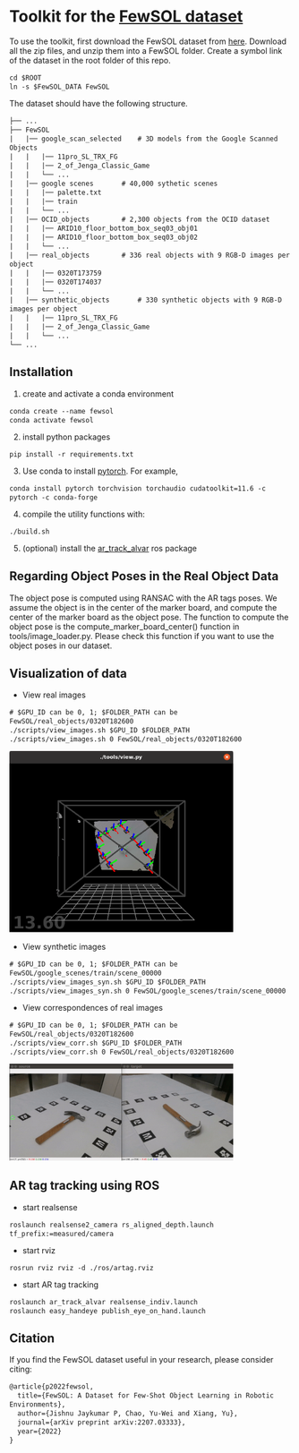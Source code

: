 # Toolkit for the [FewSOL dataset](https://arxiv.org/abs/2207.03333)

To use the toolkit, first download the FewSOL dataset from [here](https://irvlutd.github.io/FewSOL/).
Download all the zip files, and unzip them into a FewSOL folder.
Create a symbol link of the dataset in the root folder of this repo.
```
cd $ROOT
ln -s $FewSOL_DATA FewSOL
```

The dataset should have the following structure.
```angular2html
├── ...
├── FewSOL
|   |── google_scan_selected    # 3D models from the Google Scanned Objects
|   |   |── 11pro_SL_TRX_FG
|   |   |── 2_of_Jenga_Classic_Game
|   |   └── ...
|   |── google scenes 		# 40,000 sythetic scenes
|   |   |── palette.txt
|   |   |── train
|   |   └── ...
|   |── OCID_objects 		# 2,300 objects from the OCID dataset
|   |   |── ARID10_floor_bottom_box_seq03_obj01
|   |   |── ARID10_floor_bottom_box_seq03_obj02
|   |   └── ...
|   |── real_objects 		# 336 real objects with 9 RGB-D images per object
|   |   |── 0320T173759
|   |   |── 0320T174037
|   |   └── ...
|   |── synthetic_objects       # 330 synthetic objects with 9 RGB-D images per object
|   |   |── 11pro_SL_TRX_FG
|   |   |── 2_of_Jenga_Classic_Game
|   |   └── ...
└── ...
```

## Installation

1. create and activate a conda environment
```
conda create --name fewsol
conda activate fewsol
```

2. install python packages
```Shell
pip install -r requirements.txt
```

3. Use conda to install [pytorch](https://pytorch.org/). For example,
```
conda install pytorch torchvision torchaudio cudatoolkit=11.6 -c pytorch -c conda-forge
```

4. compile the utility functions with:
```
./build.sh
```

5. (optional) install the [ar_track_alvar](http://wiki.ros.org/ar_track_alvar) ros package


## Regarding Object Poses in the Real Object Data
The object pose is computed using RANSAC with the AR tags poses.
We assume the object is in the center of the marker board, and compute the center of the marker board as the object pose.
The function to compute the object pose is the compute_marker_board_center() function in tools/image_loader.py.
Please check this function if you want to use the object poses in our dataset.


## Visualization of data

- View real images
```
# $GPU_ID can be 0, 1; $FOLDER_PATH can be FewSOL/real_objects/0320T182600
./scripts/view_images.sh $GPU_ID $FOLDER_PATH
./scripts/view_images.sh 0 FewSOL/real_objects/0320T182600
```
<img src="pics/view_image.png" alt="view_image" width="400"/>

- View synthetic images
```
# $GPU_ID can be 0, 1; $FOLDER_PATH can be FewSOL/google_scenes/train/scene_00000
./scripts/view_images_syn.sh $GPU_ID $FOLDER_PATH
./scripts/view_images_syn.sh 0 FewSOL/google_scenes/train/scene_00000
```

- View correspondences of real images
```
# $GPU_ID can be 0, 1; $FOLDER_PATH can be FewSOL/real_objects/0320T182600
./scripts/view_corr.sh $GPU_ID $FOLDER_PATH
./scripts/view_corr.sh 0 FewSOL/real_objects/0320T182600
```
<img src="pics/view_corr.gif" alt="view_corr" width="400"/>

## AR tag tracking using ROS

- start realsense
```
roslaunch realsense2_camera rs_aligned_depth.launch tf_prefix:=measured/camera
```

- start rviz
```
rosrun rviz rviz -d ./ros/artag.rviz
```

- start AR tag tracking
```
roslaunch ar_track_alvar realsense_indiv.launch
roslaunch easy_handeye publish_eye_on_hand.launch
```

## Citation

If you find the FewSOL dataset useful in your research, please consider citing:

	@article{p2022fewsol,
	  title={FewSOL: A Dataset for Few-Shot Object Learning in Robotic Environments},
	  author={Jishnu Jaykumar P, Chao, Yu-Wei and Xiang, Yu},
	  journal={arXiv preprint arXiv:2207.03333},
	  year={2022}
	}
